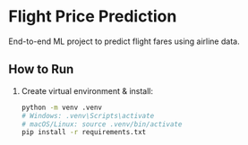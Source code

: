 # Flight Price Prediction

End-to-end ML project to predict flight fares using airline data.

## How to Run

1. Create virtual environment & install:
   ```bash
   python -m venv .venv
   # Windows: .venv\Scripts\activate
   # macOS/Linux: source .venv/bin/activate
   pip install -r requirements.txt

